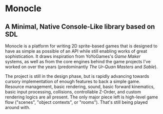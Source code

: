 # Monocle
## A Minimal, Native Console-Like library based on SDL

Monocle is a platform for writing 2D sprite-based games that is designed to have as simple as possible of an API while still enabling works of great sophistication. It draws inspiration from YoYoGames's _Game Maker_ systems, as well as from the core engines behind the game projects I've worked on over the years (predominantly _The Ur-Quan Masters_ and _Sable_).

The project is still in the design phase, but is rapidly advancing towards cursory implementation of enough features to back a simple game. Resource management, basic rendering, sound, basic forward kinematics, basic input processing, collisions, controllable Z-Order, and custom rendering logics are all present. The only major piece left is high-level game flow ("scenes", "object contexts", or "rooms"). That's still being played around with.
